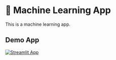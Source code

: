 # 🤖 Machine Learning App

This is a machine learning app.

## Demo App

[![Streamlit App](https://static.streamlit.io/badges/streamlit_badge_black_white.svg)](https://dp-machinelearning.streamlit.app/)
